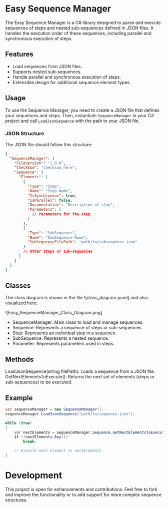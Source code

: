 # Easy Sequence Manager

The Easy Sequence Manager is a C# library designed to parse and execute sequences of steps and nested sub-sequences defined in JSON files. It handles the execution order of these sequences, including parallel and synchronous execution of steps.

## Features

- Load sequences from JSON files.
- Supports nested sub-sequences.
- Handle parallel and synchronous execution of steps.
- Extensible design for additional sequence element types.

## Usage

To use the Sequence Manager, you need to create a JSON file that defines your sequences and steps. Then, instantiate `SequenceManager` in your C# project and call `LoadJsonSequence` with the path to your JSON file.

### JSON Structure

The JSON file should follow this structure:

```json
{
  "SequenceManager": {
    "FileVersion": "1.0.0",
    "CheckSum": "checksum_here",
    "Sequence": {
      "Elements": [
        {
          "Type": "Step",
          "Name": "Step Name",
          "IsSynchronous": true,
          "IsParallel": false,
          "Documentation": "Description of step",
          "Parameters": [
            // Parameters for the step
          ]
        },
        {
          "Type": "SubSequence",
          "Name": "SubSequence Name",
          "SubSequenceFilePath": "path/to/subsequence.json"
        }
        // Other steps or sub-sequences
      ]
    }
  }
}
```
## Classes
The class diagram is shown in the file ![class_diagram.puml] and also visualized here:

![Easy_SequenceManager_Class_Diagram.png]

- SequenceManager: Main class to load and manage sequences.
- Sequence: Represents a sequence of steps or sub-sequences.
- Step: Represents an individual step in a sequence.
- SubSequence: Represents a nested sequence.
- Parameter: Represents parameters used in steps.

## Methods
LoadJsonSequence(string filePath): Loads a sequence from a JSON file.
GetNextElementsToExecute(): Returns the next set of elements (steps or sub-sequences) to be executed.

## Example
```c#
var sequenceManager = new SequenceManager();
sequenceManager.LoadJsonSequence("path/to/sequence.json");

while (true)
{
    var nextElements = sequenceManager.Sequence.GetNextElementsToExecute();
    if (!nextElements.Any())
        break;

    // Execute each element in nextElements
}

```

# Development
This project is open for enhancements and contributions. Feel free to fork and improve the functionality or to add support for more complex sequence structures.
